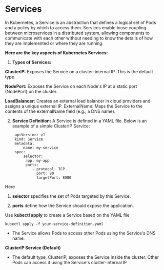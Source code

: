 # Services #

In Kubernetes, a Service is an abstraction that defines a logical set of Pods and a policy by which to access them. Services enable loose coupling between microservices in a distributed system, allowing components to communicate with each other without needing to know the details of how they are implemented or where they are running.

**Here are the key aspects of Kubernetes Services:**

1. **Types of Services:**

**ClusterIP:** Exposes the Service on a cluster-internal IP. This is the default type.

**NodePort:** Exposes the Service on each Node's IP at a static port (NodePort) on the cluster.

**LoadBalancer:** Creates an external load balancer in cloud providers and assigns a unique external IP.
ExternalName: Maps the Service to the contents of the externalName field (e.g., a DNS name).

2. **Service Definition:**
A Service is defined in a YAML file. Below is an example of a simple ClusterIP Service:

		apiVersion: v1
		kind: Service
		metadata:
  			name: my-service
		spec:
  			selector:
   			 app: my-app
 			 ports:
    			- protocol: TCP
    			  port: 80
     			  targetPort: 8080
Here

1) **selector** specifies the set of Pods targeted by this Service.

2) **ports** define how the Service should expose the application.

Use **kubectl apply** to create a Service based on the YAML file

	kubectl apply -f your-service-definition.yaml



- The Service allows Pods to access other Pods using the Service's DNS name.


**ClusterIP Service (Default)**

- The default type, ClusterIP, exposes the Service inside the cluster. Other Pods can access it using the Service's cluster-internal IP


